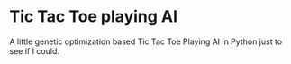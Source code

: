 # Tic Tac Toe playing AI
A little genetic optimization based Tic Tac Toe Playing AI in Python just to see if I could.